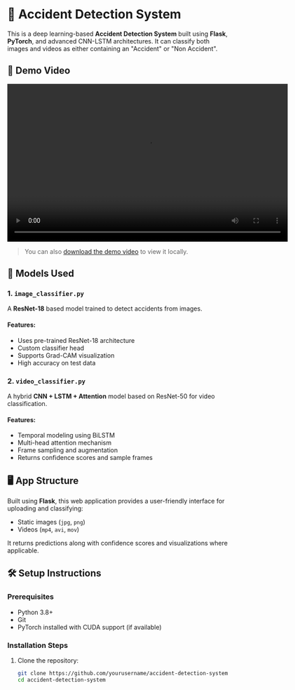 # 🚗 Accident Detection System

This is a deep learning-based **Accident Detection System** built using **Flask**, **PyTorch**, and advanced CNN-LSTM architectures. It can classify both images and videos as either containing an "Accident" or "Non Accident".

## 🎥 Demo Video

<video width="640" height="360" controls>
  <source src="Accident Detection System.mp4" type="video/mp4">
  Your browser does not support the video tag.
</video>

> You can also [download the demo video](Accident%20Detection%20System.mp4) to view it locally.

## 🧠 Models Used

### 1. `image_classifier.py`
A **ResNet-18** based model trained to detect accidents from images.

#### Features:
- Uses pre-trained ResNet-18 architecture
- Custom classifier head
- Supports Grad-CAM visualization
- High accuracy on test data

### 2. `video_classifier.py`
A hybrid **CNN + LSTM + Attention** model based on ResNet-50 for video classification.

#### Features:
- Temporal modeling using BiLSTM
- Multi-head attention mechanism
- Frame sampling and augmentation
- Returns confidence scores and sample frames

## 🖥️ App Structure

Built using **Flask**, this web application provides a user-friendly interface for uploading and classifying:
- Static images (`jpg`, `png`)
- Videos (`mp4`, `avi`, `mov`)

It returns predictions along with confidence scores and visualizations where applicable.

## 🛠️ Setup Instructions

### Prerequisites
- Python 3.8+
- Git
- PyTorch installed with CUDA support (if available)

### Installation Steps

1. Clone the repository:
   ```bash
   git clone https://github.com/yourusername/accident-detection-system.git    
   cd accident-detection-system